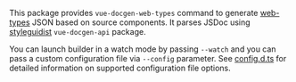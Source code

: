 This package provides `vue-docgen-web-types` command to generate [web-types](https://github.com/JetBrains/web-types) 
JSON based on source components. It parses JSDoc using 
[styleguidist](https://vue-styleguidist.github.io/docs/Documenting.html#code-comments) `vue-docgen-api` package.

You can launch builder in a watch mode by passing `--watch` and
you can pass a custom configuration file via `--config` parameter.
See [config.d.ts](https://github.com/JetBrains/web-types/blob/master/gen/vue-docgen-web-types/types/config.d.ts)
for detailed information on supported configuration file options.